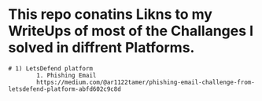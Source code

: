 # This repo conatins Likns to my WriteUps of most of the Challanges I solved in diffrent Platforms.
    # 1) LetsDefend platform
            1. Phishing Email
            https://medium.com/@ar1122tamer/phishing-email-challenge-from-letsdefend-platform-abfd602c9c8d 
